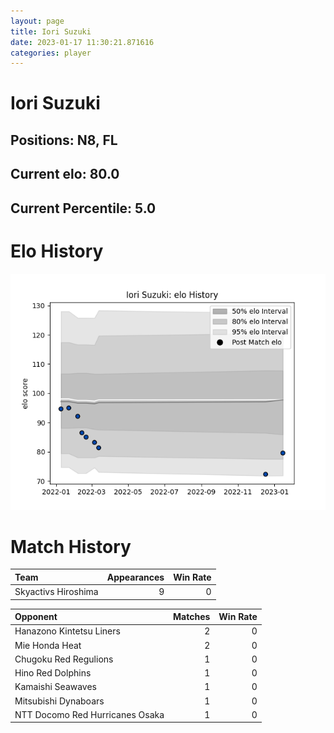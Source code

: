 ```yaml
---  
layout: page  
title: Iori Suzuki  
date: 2023-01-17 11:30:21.871616  
categories: player  
---
```

# Iori Suzuki

## Positions: N8, FL

## Current elo: 80.0

## Current Percentile: 5.0

# Elo History


![elo history](history_IoriSuzuki.png)
# Match History


| Team                |   Appearances |   Win Rate |
|:--------------------|--------------:|-----------:|
| Skyactivs Hiroshima |             9 |          0 |

| Opponent                        |   Matches |   Win Rate |
|:--------------------------------|----------:|-----------:|
| Hanazono Kintetsu Liners        |         2 |          0 |
| Mie Honda Heat                  |         2 |          0 |
| Chugoku Red Regulions           |         1 |          0 |
| Hino Red Dolphins               |         1 |          0 |
| Kamaishi Seawaves               |         1 |          0 |
| Mitsubishi Dynaboars            |         1 |          0 |
| NTT Docomo Red Hurricanes Osaka |         1 |          0 |